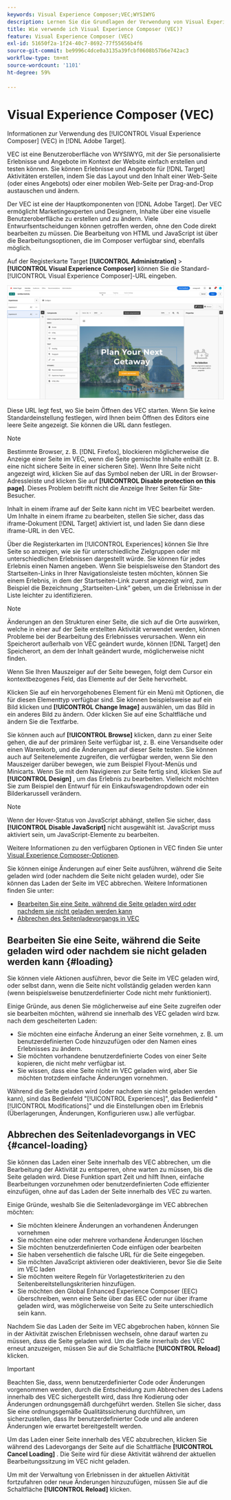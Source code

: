 ```yaml
---
keywords: Visual Experience Composer;VEC;WYSIWYG
description: Lernen Sie die Grundlagen der Verwendung von Visual Experience Composer (VEC) in Adobe Target kennen. VEC ist ein WYSIWYG-Editor, mit dem Sie mühelos personalisierte Erlebnisse erstellen können.
title: Wie verwende ich Visual Experience Composer (VEC)?
feature: Visual Experience Composer (VEC)
exl-id: 51650f2a-1f24-40c7-8692-77f55656b4f6
source-git-commit: be9996c4dce0a3135a39fcbf0608b57b6e742ac3
workflow-type: tm+mt
source-wordcount: '1101'
ht-degree: 59%

---
```


# Visual Experience Composer (VEC)

Informationen zur Verwendung des [!UICONTROL Visual Experience Composer] (VEC) in [!DNL Adobe Target].

VEC ist eine Benutzeroberfläche von WYSIWYG, mit der Sie personalisierte Erlebnisse und Angebote im Kontext der Website einfach erstellen und testen können. Sie können Erlebnisse und Angebote für [!DNL Target] Aktivitäten erstellen, indem Sie das Layout und den Inhalt einer Web-Seite (oder eines Angebots) oder einer mobilen Web-Seite per Drag-and-Drop austauschen und ändern.

Der VEC ist eine der Hauptkomponenten von [!DNL Adobe Target]. Der VEC ermöglicht Marketingexperten und Designern, Inhalte über eine visuelle Benutzeroberfläche zu erstellen und zu ändern. Viele Entwurfsentscheidungen können getroffen werden, ohne den Code direkt bearbeiten zu müssen. Die Bearbeitung von HTML und JavaScript ist über die Bearbeitungsoptionen, die im Composer verfügbar sind, ebenfalls möglich.

Auf der Registerkarte Target **[!UICONTROL Administration]** > **[!UICONTROL Visual Experience Composer]** können Sie die Standard-[!UICONTROL Visual Experience Composer]-URL eingeben.

![VEC hervorgehoben](/help/main/c-experiences/c-visual-experience-composer/assets/vec-highlight-refresh.png)

Diese URL legt fest, wo Sie beim Öffnen des VEC starten. Wenn Sie keine Standardeinstellung festlegen, wird Ihnen beim Öffnen des Editors eine leere Seite angezeigt. Sie können die URL dann festlegen.

>[!NOTE]
>
>Bestimmte Browser, z. B. [!DNL Firefox], blockieren möglicherweise die Anzeige einer Seite im VEC, wenn die Seite gemischte Inhalte enthält (z. B. eine nicht sichere Seite in einer sicheren Site). Wenn Ihre Seite nicht angezeigt wird, klicken Sie auf das Symbol neben der URL in der Browser-Adressleiste und klicken Sie auf **[!UICONTROL Disable protection on this page]**. Dieses Problem betrifft nicht die Anzeige Ihrer Seiten für Site-Besucher.

Inhalt in einem iframe auf der Seite kann nicht im VEC bearbeitet werden. Um Inhalte in einem iframe zu bearbeiten, stellen Sie sicher, dass das iframe-Dokument [!DNL Target] aktiviert ist, und laden Sie dann diese iframe-URL in den VEC.

Über die Registerkarten im [!UICONTROL Experiences] können Sie Ihre Seite so anzeigen, wie sie für unterschiedliche Zielgruppen oder mit unterschiedlichen Erlebnissen dargestellt würde. Sie können für jedes Erlebnis einen Namen angeben. Wenn Sie beispielsweise den Standort des Startseiten-Links in Ihrer Navigationsleiste testen möchten, können Sie einem Erlebnis, in dem der Startseiten-Link zuerst angezeigt wird, zum Beispiel die Bezeichnung „Startseiten-Link“ geben, um die Erlebnisse in der Liste leichter zu identifizieren.

>[!NOTE]
>
>Änderungen an den Strukturen einer Seite, die sich auf die Orte auswirken, welche in einer auf der Seite erstellten Aktivität verwendet werden, können Probleme bei der Bearbeitung des Erlebnisses verursachen. Wenn ein Speicherort außerhalb von VEC geändert wurde, können [!DNL Target] den Speicherort, an dem der Inhalt geändert wurde, möglicherweise nicht finden.

Wenn Sie Ihren Mauszeiger auf der Seite bewegen, folgt dem Cursor ein kontextbezogenes Feld, das Elemente auf der Seite hervorhebt.

<!--Click the **[!UICONTROL Overlays]** icon to change the way the highlight displays. For example, you can choose to highlight only images, links, regional mboxes, modifications, or JavaScript. You can change the color of the highlight. You can also specify a highlight color and type of fill used to highlight different element types.

![Change Overlay settings](/help/main/c-experiences/c-visual-experience-composer/assets/change-overlay.png)-->

Klicken Sie auf ein hervorgehobenes Element für ein Menü mit Optionen, die für diesen Elementtyp verfügbar sind. Sie können beispielsweise auf ein Bild klicken und **[!UICONTROL Change Image]** auswählen, um das Bild in ein anderes Bild zu ändern. Oder klicken Sie auf eine Schaltfläche und ändern Sie die Textfarbe.

Sie können auch auf **[!UICONTROL Browse]** klicken, dann zu einer Seite gehen, die auf der primären Seite verfügbar ist, z. B. eine Versandseite oder einen Warenkorb, und die Änderungen auf dieser Seite testen. Sie können auch auf Seitenelemente zugreifen, die verfügbar werden, wenn Sie den Mauszeiger darüber bewegen, wie zum Beispiel Flyout-Menüs und Minicarts. Wenn Sie mit dem Navigieren zur Seite fertig sind, klicken Sie auf **[!UICONTROL Design]** , um das Erlebnis zu bearbeiten. Vielleicht möchten Sie zum Beispiel den Entwurf für ein Einkaufswagendropdown oder ein Bilderkarussell verändern.

>[!NOTE]
>
>Wenn der Hover-Status von JavaScript abhängt, stellen Sie sicher, dass **[!UICONTROL Disable JavaScript]** nicht ausgewählt ist. JavaScript muss aktiviert sein, um JavaScript-Elemente zu bearbeiten.

Weitere Informationen zu den verfügbaren Optionen in VEC finden Sie unter [Visual Experience Composer-Optionen](/help/main/c-experiences/c-visual-experience-composer/viztarget-options.md#reference_3BD1BEEAFA584A749ED2D08F14732E81).

Sie können einige Änderungen auf einer Seite ausführen, während die Seite geladen wird (oder nachdem die Seite nicht geladen wurde), oder Sie können das Laden der Seite im VEC abbrechen. Weitere Informationen finden Sie unter:

* [Bearbeiten Sie eine Seite, während die Seite geladen wird oder nachdem sie nicht geladen werden kann](#loading)
* [Abbrechen des Seitenladevorgangs in VEC](#cancel-loading)

## Bearbeiten Sie eine Seite, während die Seite geladen wird oder nachdem sie nicht geladen werden kann {#loading}

Sie können viele Aktionen ausführen, bevor die Seite im VEC geladen wird, oder selbst dann, wenn die Seite nicht vollständig geladen werden kann (wenn beispielsweise benutzerdefinierter Code nicht mehr funktioniert).

Einige Gründe, aus denen Sie möglicherweise auf eine Seite zugreifen oder sie bearbeiten möchten, während sie innerhalb des VEC geladen wird bzw. nach dem gescheiterten Laden:

* Sie möchten eine einfache Änderung an einer Seite vornehmen, z. B. um benutzerdefinierten Code hinzuzufügen oder den Namen eines Erlebnisses zu ändern.
* Sie möchten vorhandene benutzerdefinierte Codes von einer Seite kopieren, die nicht mehr verfügbar ist.
* Sie wissen, dass eine Seite nicht im VEC geladen wird, aber Sie möchten trotzdem einfache Änderungen vornehmen.

Während die Seite geladen wird (oder nachdem sie nicht geladen werden kann), sind das Bedienfeld &quot;[!UICONTROL Experiences]&quot;, das Bedienfeld &quot;[!UICONTROL Modifications]&quot; und die Einstellungen oben im Erlebnis (Überlagerungen, Änderungen, Konfigurieren usw.) alle verfügbar.

## Abbrechen des Seitenladevorgangs in VEC {#cancel-loading}

Sie können das Laden einer Seite innerhalb des VEC abbrechen, um die Bearbeitung der Aktivität zu entsperren, ohne warten zu müssen, bis die Seite geladen wird. Diese Funktion spart Zeit und hilft Ihnen, einfache Bearbeitungen vorzunehmen oder benutzerdefinierten Code effizienter einzufügen, ohne auf das Laden der Seite innerhalb des VEC zu warten.

Einige Gründe, weshalb Sie die Seitenladevorgänge im VEC abbrechen möchten:

* Sie möchten kleinere Änderungen an vorhandenen Änderungen vornehmen
* Sie möchten eine oder mehrere vorhandene Änderungen löschen
* Sie möchten benutzerdefinierten Code einfügen oder bearbeiten
* Sie haben versehentlich die falsche URL für die Seite eingegeben.
* Sie möchten JavaScript aktivieren oder deaktivieren, bevor Sie die Seite im VEC laden
* Sie möchten weitere Regeln für Vorlagetestkriterien zu den Seitenbereitstellungskriterien hinzufügen.
* Sie möchten den Global Enhanced Experience Composer (EEC) überschreiben, wenn eine Seite über das EEC oder nur über iframe geladen wird, was möglicherweise von Seite zu Seite unterschiedlich sein kann.

Nachdem Sie das Laden der Seite im VEC abgebrochen haben, können Sie in der Aktivität zwischen Erlebnissen wechseln, ohne darauf warten zu müssen, dass die Seite geladen wird. Um die Seite innerhalb des VEC erneut anzuzeigen, müssen Sie auf die Schaltfläche **[!UICONTROL Reload]** klicken.

>[!IMPORTANT]
>
>Beachten Sie, dass, wenn benutzerdefinierter Code oder Änderungen vorgenommen werden, durch die Entscheidung zum Abbrechen des Ladens innerhalb des VEC sichergestellt wird, dass Ihre Kodierung oder Änderungen ordnungsgemäß durchgeführt werden. Stellen Sie sicher, dass Sie eine ordnungsgemäße Qualitätssicherung durchführen, um sicherzustellen, dass Ihr benutzerdefinierter Code und alle anderen Änderungen wie erwartet bereitgestellt werden.

Um das Laden einer Seite innerhalb des VEC abzubrechen, klicken Sie während des Ladevorgangs der Seite auf die Schaltfläche **[!UICONTROL Cancel Loading]** . Die Seite wird für diese Aktivität während der aktuellen Bearbeitungssitzung im VEC nicht geladen.

Um mit der Verwaltung von Erlebnissen in der aktuellen Aktivität fortzufahren oder neue Änderungen hinzuzufügen, müssen Sie auf die Schaltfläche **[!UICONTROL Reload]** klicken.
